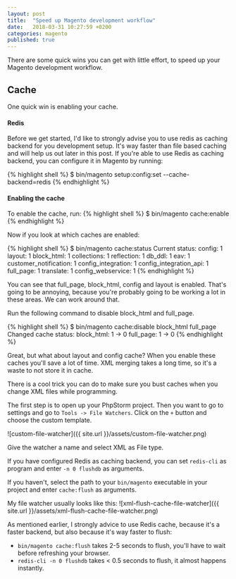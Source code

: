 ```yaml
---
layout: post
title:  "Speed up Magento development workflow"
date:   2018-03-31 10:27:59 +0200
categories: magento
published: true
---
```

There are some quick wins you can get with little effort, to speed up your Magento development workflow.

## Cache

One quick win is enabling your cache.

#### Redis
Before we get started, I'd like to strongly advise you to use redis as caching backend for you development setup. It's way faster than file based caching and will help us out later in this post. If you're able to use Redis as caching backend, you can configure it in Magento by running:

{% highlight shell %}
$ bin/magento setup:config:set --cache-backend=redis
{% endhighlight %}

#### Enabling the cache
To enable the cache, run:
{% highlight shell %}
$ bin/magento cache:enable
{% endhighlight %}

Now if you look at which caches are enabled:

{% highlight shell %}
$ bin/magento cache:status
Current status:
                        config: 1
                        layout: 1
                    block_html: 1
                   collections: 1
                    reflection: 1
                        db_ddl: 1
                           eav: 1
         customer_notification: 1
            config_integration: 1
        config_integration_api: 1
                     full_page: 1
                     translate: 1
             config_webservice: 1
{% endhighlight %}

You can see that full_page, block_html, config and layout is enabled.
That's going to be annoying, because you're probably going to be working a lot in these areas.
We can work around that.

Run the following command to disable block_html and full_page.

{% highlight shell %}
$ bin/magento cache:disable block_html full_page
Changed cache status:
                    block_html: 1 -> 0
                     full_page: 1 -> 0
{% endhighlight %}

Great, but what about layout and config cache? When you enable these caches you'll save a lot of time. XML merging takes a long time, so it's a waste to not store it in cache.

There is a cool trick you can do to make sure you bust caches when you change XML files while programming.

The first step is to open up your PhpStorm project.
Then you want to go to settings and go to `Tools -> File Watchers`. Click on the `+` button and choose the custom template.

![custom-file-watcher]({{ site.url }}/assets/custom-file-watcher.png)

Give the watcher a name and select XML as File type.

If you have configured Redis as caching backend, you can set `redis-cli` as program and enter `-n 0 flushdb` as arguments.

If you haven't, select the path to your `bin/magento` executable in your project and enter `cache:flush` as arguments.

My file watcher usually looks like this:
![xml-flush-cache-file-watcher]({{ site.url }}/assets/xml-flush-cache-file-watcher.png)

As mentioned earlier, I strongly advice to use Redis cache, because it's a faster backend, but also because it's way faster to flush:
- `bin/magento cache:flush` takes 2-5 seconds to flush, you'll have to wait before refreshing your browser.
- `redis-cli -n 0 flushdb` takes < 0.5 seconds to flush, it almost happens instantly.
